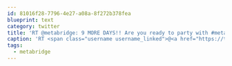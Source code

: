 ```yaml
---
id: 81016f28-7796-4e27-a08a-8f272b378fea
blueprint: text
category: twitter
title: 'RT @metabridge: 9 MORE DAYS!! Are you ready to party with #metabridge VIPs on 6/21? ow.ly/lT8kK'
caption: 'RT <span class="username username_linked">@<a href="https://twitter.com/metabridge" title="Metabridge">metabridge</a></span>: 9 MORE DAYS!! Are you ready to party with <span class="hashtag hashtag_local">#<a href="http://tweettemp.darylchymko.ca/?tag=metabridge">metabridge</a> VIPs on 6/21? <a href="http://ow.ly/lT8kK" title="http://ow.ly/lT8kK" class="link link_untco">ow.ly/lT8kK</a>'
tags:
  - metabridge
---
```

